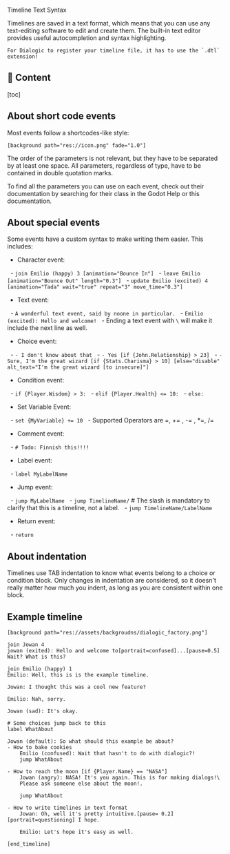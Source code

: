 <div class="header-banner dawn">
     <div class="header-label dawn">Timeline Text Syntax</div>
</div>

Timelines are saved in a text format, which means that you can use any text-editing software to edit and create them. The built-in text editor provides useful autocompletion and syntax highlighting.

```admonish info
For Dialogic to register your timeline file, it has to use the `.dtl` extension!
```

## 📜 Content
[toc]

## About short code events

Most events follow a shortcodes-like style:

```dtl
[background path="res://icon.png" fade="1.0"]
```

The order of the parameters is not relevant, but they have to be separated by at least one space. All parameters, regardless of type, have to be contained in double quotation marks.

To find all the parameters you can use on each event, check out their documentation by searching for their class in the Godot Help or this documentation.

## About special events

Some events have a custom syntax to make writing them easier. This includes:

- Character event:

  - `join Emilio (happy) 3 [animation="Bounce In"]`
  - `leave Emilio [animation="Bounce Out" length="0.3"]`
  - `update Emilio (excited) 4 [animation="Tada" wait="true" repeat="3" move_time="0.3"]`

- Text event: 

  - `A wonderful text event, said by noone in particular.`
  - `Emilio (excited): Hello and welcome!`
  - Ending a text event with `\` will make it include the next line as well.

- Choice event:

  - `- I don't know about that`
  - `- Yes [if {John.Relationship} > 23]`
  - `- Sure, I'm the great wizard [if {Stats.Charisma} > 10] [else="disable" alt_text="I'm the great wizard [to insecure]"]`

- Condition event:

  - `if {Player.Wisdom} > 3:`
  - `elif {Player.Health} <= 10:`
  - `else:`

- Set Variable Event:

  - `set {MyVariable} += 10`
  - Supported Operators are =, += , -= , *=, /=

- Comment event:

  - `# Todo: Finnish this!!!!`

- Label event:

  - `label MyLabelName`

- Jump event:

  - `jump MyLabelName`
  - `jump TimelineName/` # The slash is mandatory to clarify that this is a timeline, not a label.
  - `jump TimelineName/LabelName`

- Return event:

  - `return`

## About indentation

Timelines use TAB indentation to know what events belong to a choice or condition block. Only changes in indentation are considered, so it doesn't really matter how much you indent, as long as you are consistent within one block.

## Example timeline

```dtl
[background path="res://assets/backgroudns/dialogic_factory.png"]

join Jowan 4
jowan (exited): Hello and welcome to[portrait=confused]...[pause=0.5] Wait? What is this?

join Emilio (happy) 1
Emilio: Well, this is is the example timeline.

Jowan: I thought this was a cool new feature?

Emilio: Nah, sorry.

Jowan (sad): It's okay.

# Some choices jump back to this
label WhatAbout

Jowan (default): So what should this example be about?
- How to bake cookies
    Emilio (confused): Wait that hasn't to do with dialogic?!
    jump WhatAbout

- How to reach the moon [if {Player.Name} == "NASA"]
    Jowan (angry): NASA! It's you again. This is for making dialogs!\
    Please ask someone else about the moon!.
    
    jump WhatAbout

- How to write timelines in text format
    Jowan: Oh, well it's pretty intuitive.[pause= 0.2][portrait=questioning] I hope.
    
    Emilio: Let's hope it's easy as well.

[end_timeline]
```
